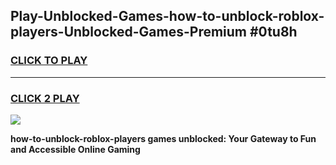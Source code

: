 
## Play-Unblocked-Games-how-to-unblock-roblox-players-Unblocked-Games-Premium #0tu8h
<h3>
<a href="https://premium.freeplayer.one?title=how-to-unblock-roblox-players&ref=12M">CLICK TO PLAY</a></h3>
<hr>

<h3>
<a href="https://premium.freeplayer.one?title=how-to-unblock-roblox-players&ref=12M">CLICK 2 PLAY</a>
  
</h3>

<a href="https://premium.freeplayer.one?title=how-to-unblock-roblox-players&ref=12M"><img src="https://clearcache.store/games.png"></a>


**how-to-unblock-roblox-players games unblocked: Your Gateway to Fun and Accessible Online Gaming**
